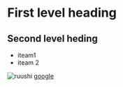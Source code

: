 # First level heading
## Second level heding 

- iteam1
- iteam 2

![ruushi](https://wikipidea.com/image)
[google](https://google.com)
